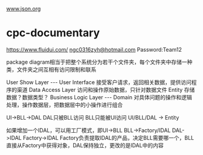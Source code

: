 www.json.org
# cpc-documentary
https://www.fluidui.com/
ngc0316zyh@hotmail.com
Password:Team12


package diagram相当于把整个系统分为若干个文件夹，每个文件夹中存储一种类，文件夹之间互相有访问限制和联系

User Show Layer --- User Interface   接受客户请求，返回相关数据，提供访问程序的渠道
Data Access Layer  访问和操作原始数据，只针对数据文件
Entity 存储数据？数据类型？
Business Logic Layer --- Domain	对具体问题的操作和逻辑处理，操作数据层，把数据层中的小操作进行组合

UI->BLL->DAL DAL只被BLL访问 BLL只能被UI访问
UI/BLL/DAL -> Entity

如果增加一个IDAL，可以用工厂模式，即UI->BLL BLL->Factory/IDAL DAL->IDAL Factory->IDAL
Factory负责提取IDAL的产品，决定BLL需要哪一个，BLL直接从Factory中获得对象，DAL保持独立，更改的是IDAL中的内容
